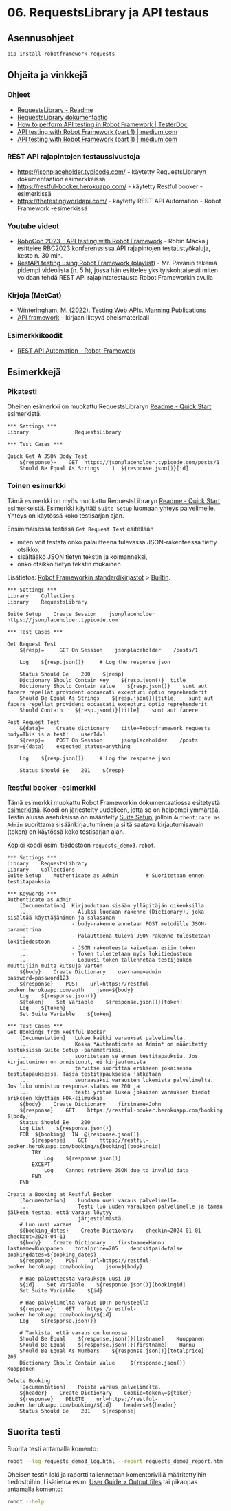 # 06. RequestsLibrary ja API testaus

## Asennusohjeet
```bash
pip install robotframework-requests
```

## Ohjeita ja vinkkejä

### Ohjeet
- [RequestsLibrary - Readme](https://github.com/MarketSquare/robotframework-requests#readme)
- [RequestsLibrary dokumentaatio](https://marketsquare.github.io/robotframework-requests/doc/RequestsLibrary.html#library-documentation-top)
- [How to perform API testing in Robot Framework | TesterDoc](https://testersdock.com/api-testing-robot-framework/)
- [API testing with Robot Framework (part 1) | medium.com](https://fmgprado.medium.com/api-testing-with-robot-framework-part-1-997a3cb5bffe)
- [API testing with Robot Framework (part 1) | medium.com](https://fmgprado.medium.com/api-testing-with-robot-framework-part-2-a1b80eae4208)
 
### REST API rajapintojen testaussivustoja
- https://jsonplaceholder.typicode.com/ - käytetty RequestsLibraryn dokumentaation esimerkkeissä
- https://restful-booker.herokuapp.com/ - käytetty Restful booker -esimerkissä
- https://thetestingworldapi.com/ - käytetty REST API Automation - Robot Framework -esimerkissä

### Youtube videot
- [RoboCon 2023 - API testing with Robot Framework](https://youtu.be/GeJiVcLUxGY?si=3ygQkexJAu34CCWC) - Robin Mackaij esittelee RBC2023 konferenssissa API rajapintojen testaustyökaluja, kesto n. 30 min.
- [RestAPI testing using Robot Framework (playlist)](https://youtube.com/playlist?list=PLUDwpEzHYYLvMLbma_Rp-6jrrpxkeH0VJ&si=H36_lMiHOq1j4gg9) - Mr. Pavanin tekemä pidempi videolista (n. 5 h), jossa hän esittelee yksityiskohtaisesti miten voidaan tehdä REST API rajapintatestausta Robot Frameworkin avulla

### Kirjoja (MetCat)
- [Winteringham, M. (2022). Testing Web APIs. Manning Publications](https://metropolia.finna.fi/Record/nelli15.25605264500041?sid=4488449508)
- [API framework](https://github.com/mwinteringham/api-framework/) - kirjaan liittyvä oheismateriaali

### Esimerkkikoodit
- [REST API Automation - Robot-Framework](https://github.com/shakir-mairaj/REST-API-Automation--Robot-Framework)

## Esimerkkejä

### Pikatesti
Oheinen esimerkki on muokattu RequestsLibraryn [Readme - Quick Start](https://github.com/MarketSquare/robotframework-requests#readme) esimerkistä.

```robotframework
*** Settings ***
Library               RequestsLibrary

*** Test Cases ***

Quick Get A JSON Body Test
    ${response}=    GET  https://jsonplaceholder.typicode.com/posts/1
    Should Be Equal As Strings    1  ${response.json()}[id]
```

### Toinen esimerkki

Tämä esimerkki on myös muokattu RequestsLibraryn [Readme - Quick Start](https://github.com/MarketSquare/robotframework-requests#readme) esimerkeistä. Esimerkki käyttää `Suite Setup` luomaan yhteys palvelimelle. Yhteys on käytössä koko testisarjan ajan.

Ensimmäisessä testissä `Get Request Test` esitellään 
- miten voit testata onko palautteena tulevassa JSON-rakenteessa tietty otsikko,
- sisältääkö JSON tietyn tekstin ja kolmanneksi,
- onko otsikko tietyn tekstin mukainen

Lisätietoa: [Robot Frameworkin standardikirjastot](https://robotframework.org/robotframework/latest/RobotFrameworkUserGuide.html#standard-libraries) > [Builtin](https://robotframework.org/robotframework/latest/libraries/BuiltIn.html).

```robotframework
*** Settings ***                                                                                       
Library    Collections                                                                                 
Library    RequestsLibrary                                                                             
                                                                                                       
Suite Setup    Create Session    jsonplaceholder    https://jsonplaceholder.typicode.com                   
                                                                                                       
*** Test Cases ***                                                                                     
                                                                                                       
Get Request Test                                                                                       
    ${resp}=     GET On Session    jsonplaceholder    /posts/1

    Log    ${resp.json()}     # Log the response json

    Status Should Be    200    ${resp}
    Dictionary Should Contain Key    ${resp.json()}  title
    Dictionary Should Contain Value    ${resp.json()}    sunt aut facere repellat provident occaecati excepturi optio reprehenderit
    Should Be Equal As Strings    ${resp.json()}[title]    sunt aut facere repellat provident occaecati excepturi optio reprehenderit                                                                             
    Should Contain    ${resp.json()}[title]    sunt aut facere
                                                                                                       
Post Request Test                                                                                      
    &{data}=    Create dictionary    title=Robotframework requests    body=This is a test!    userId=1       
    ${resp}=    POST On Session      jsonplaceholder    /posts    json=${data}    expected_status=anything     
    
    Log    ${resp.json()}     # Log the response json
                                                                                                       
    Status Should Be    201    ${resp}    
```

### Restful booker -esimerkki

Tämä esimerkki muokattu Robot Frameworkin dokumentaatiossa esitetystä [esimerkistä](https://docs.robotframework.org/docs/examples/restfulbooker). Koodi on järjestelty uudelleen, jotta se on helpompi
ymmärtää. Testin alussa asetuksissa on määritelty [Suite Setup](https://robotframework.org/robotframework/latest/RobotFrameworkUserGuide.html#suite-setup-and-teardown), jolloin `Authenticate as Admin` suorittama sisäänkirjautuminen ja siitä saatava kirjautumisavain (token) on käytössä koko testisarjan ajan.

Kopioi koodi esim. tiedostoon `requests_demo3.robot`.

```robotframework
*** Settings ***
Library    RequestsLibrary
Library    Collections
Suite Setup    Authenticate as Admin         # Suoritetaan ennen testitapauksia

*** Keywords ***
Authenticate as Admin
    [Documentation]  Kirjaudutaan sisään ylläpitäjän oikeuksilla.
    ...              - Aluksi luodaan rakenne (Dictionary), joka sisältää käyttäjänimen ja salasanan
    ...              - body-rakenne annetaan POST metodille JSON-parametrina
    ...              - Palautteena tuleva JSON-rakenne tulostetaan lokitiedostoon
    ...              - JSON rakenteesta kaivetaan esiin token
    ...              - Token tulostetaan myös lokitiedostoon
    ...              - Lopuksi token tallennetaa testijoukon muuttujiin muita kutsuja varten 
    ${body}    Create Dictionary    username=admin    password=password123
    ${response}    POST    url=https://restful-booker.herokuapp.com/auth    json=${body}
    Log    ${response.json()}
    ${token}    Set Variable    ${response.json()}[token]
    Log    ${token}
    Set Suite Variable    ${token}

*** Test Cases ***
Get Bookings from Restful Booker
    [Documentation]   Lukee kaikki varaukset palvelimelta.
    ...               Koska *Authenticate as Admin* on määritetty asetuksissa Suite Setup -parametriksi,
    ...               suoritetaan se ennen testitapauksia. Jos kirjautuminen on onnistunut, ei kirjautumista
    ...               tarvitse suorittaa erikseen jokaisessa testitapauksessa. Tässä testitapauksessa jatketaan
    ...               seuraavaksi varausten lukemista palvelimelta. Jos luku onnistuu response.status == 200 ja
    ...               testi yritää lukea jokaisen varauksen tiedot erikseen käyttäen FOR-silmukkaa.
    ${body}    Create Dictionary    firstname=John
    ${response}    GET    https://restful-booker.herokuapp.com/booking    ${body}
    Status Should Be    200
    Log List    ${response.json()}
    FOR  ${booking}  IN  @{response.json()}
        ${response}    GET    https://restful-booker.herokuapp.com/booking/${booking}[bookingid]
        TRY
            Log    ${response.json()}
        EXCEPT
            Log    Cannot retrieve JSON due to invalid data
        END
    END

Create a Booking at Restful Booker
    [Documentation]    Luodaan uusi varaus palvelimelle.
    ...                Testi luo uuden varauksen palvelimelle ja tämän jälkeen testaa, että varaus löytyy
    ...                järjestelmästä.
    # Luo uusi varaus
    ${booking_dates}    Create Dictionary    checkin=2024-01-01    checkout=2024-04-11
    ${body}    Create Dictionary    firstname=Hannu    lastname=Kuoppanen    totalprice=205    depositpaid=false    bookingdates=${booking_dates}
    ${response}    POST    url=https://restful-booker.herokuapp.com/booking    json=${body}

    # Hae palautteesta varauksen uusi ID
    ${id}    Set Variable    ${response.json()}[bookingid]
    Set Suite Variable    ${id}

    # Hae palvelimelta varaus ID:n perusteella
    ${response}    GET    https://restful-booker.herokuapp.com/booking/${id}
    Log    ${response.json()}

    # Tarkista, että varaus on kunnossa
    Should Be Equal    ${response.json()}[lastname]    Kuoppanen
    Should Be Equal    ${response.json()}[firstname]    Hannu   
    Should Be Equal As Numbers    ${response.json()}[totalprice]    205
    Dictionary Should Contain Value     ${response.json()}    Kuoppanen

Delete Booking
    [Documentation]    Poista varaus palvelimelta.
    ${header}    Create Dictionary    Cookie=token\=${token}
    ${response}    DELETE    url=https://restful-booker.herokuapp.com/booking/${id}    headers=${header}   
    Status Should Be    201    ${response}
```

## Suorita testi
Suorita testi antamalla komento:
```bash
robot --log requests_demo3_log.html --report requests_demo3_report.html requests_demo3.robot
```

Oheisen testin loki ja raportti tallennetaan komentorivillä määritettyihin tiedostoihin. Lisätietoa esim. [User Guide > Output files](https://robotframework.org/robotframework/latest/RobotFrameworkUserGuide.html#output-files) tai pikaopas antamalla komento:

```bash
robot --help
```
